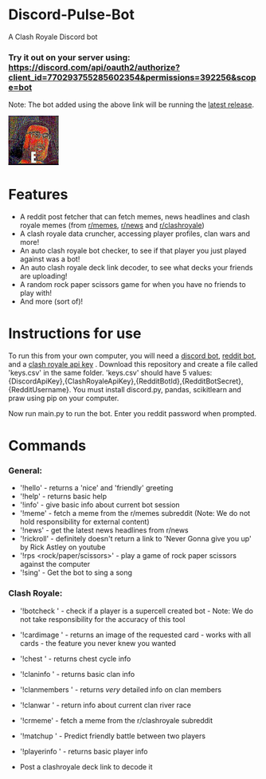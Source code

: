 # Discord-Pulse-Bot
A Clash Royale Discord bot
### Try it out on your server using: https://discord.com/api/oauth2/authorize?client_id=770293755285602354&permissions=392256&scope=bot
Note: The bot added using the above link will be running the [latest release](https://github.com/garamlee500/Discord-Pulse-Bot/releases/latest).

<img src="e.jpg" alt = "lord farquaad e meme" width = 20%>

# Features 
- A reddit post fetcher that can fetch memes, news headlines and clash royale memes (from [r/memes](https://www.reddit.com/r/memes/), [r/news](https://www.reddit.com/r/news/) and [r/clashroyale](https://www.reddit.com/r/clashroyale/))
- A clash royale data cruncher, accessing player profiles, clan wars and more!
- An auto clash royale bot checker, to see if that player you just played against was a bot!
- An auto clash royale deck link decoder, to see what decks your friends are uploading!
- A random rock paper scissors game for when you have no friends to play with!
- And more (sort of)! 

# Instructions for use
To run this from your own computer, you will need a [discord bot](https://discord.com/developers/applications/), [reddit bot](https://old.reddit.com/prefs/apps/), and a [clash royale api key](https://developer.clashroyale.com/#/) .
Download this repository and create a file called 'keys.csv' in the same folder. 'keys.csv' should have 5 values: {DiscordApiKey},{ClashRoyaleApiKey},{RedditBotId},{RedditBotSecret},{RedditUsername}. You must install discord.py, pandas, scikitlearn and praw using pip on your computer.

Now run main.py to run the bot. Enter you reddit password when prompted.

# Commands
### General:

- '!hello' - returns a 'nice' and 'friendly' greeting 
- '!help' - returns basic help
- '!info' - give basic info about current bot session
- '!meme' - fetch a meme from the r/memes subreddit (Note: We do not hold responsibility for external content)
- '!news' - get the latest news headlines from r/news
- '!rickroll' - definitely doesn't return a link to 'Never Gonna give you up' by Rick Astley on youtube
- '!rps <rock/paper/scissors>' - play a game of rock paper scissors against the computer
- '!sing' - Get the bot to sing a song

### Clash Royale:
- '!botcheck <playertag>' - check if a player is a supercell created bot - Note: We do not take responsibility for the accuracy of this tool
- '!cardimage <cardname>' - returns an image of the requested card - works with all cards - the feature you never knew you wanted
- '!chest <playertag>' - returns chest cycle info 
- '!claninfo <clantag>' - returns basic clan info
- '!clanmembers <clantag>' - returns *very* detailed info on clan members
- '!clanwar <clantag>' - return info about current clan river race
- '!crmeme' - fetch a meme from the r/clashroyale subreddit 
- '!matchup <player1 tag> <player2 tag>' - Predict friendly battle between two players
- '!playerinfo <playertag>' - returns basic player info

- Post a clashroyale deck link to decode it 